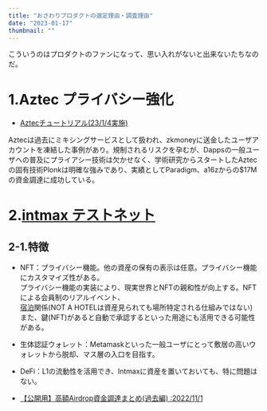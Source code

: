 ```yaml
---
title: "おさわりプロダクトの選定理由・調査理由"
date: "2023-01-17"
thumbnail: ""
---
```

こういうのはプロダクトのファンになって、思い入れがないと出来ないたちなのだ。  


# 1.Aztec プライバシー強化

- [Aztecチュートリアル(23/1/4実施)](https://0xmachblog.com/crypto/aztec/#Aztec)  

Aztecは過去にミキシングサービスとして扱われ、zkmoneyに送金したユーザアカウントを凍結した事例があり。規制されるリスクを孕むが、Dappsの一般ユーザへの普及にプライアシー技術は欠かせなく、学術研究からスタートしたAztecの固有技術Plonkは明確な強みであり、実績としてParadigm、a16zからの$17Mの資金調達に成功している。

# 2.[intmax テストネット](https://twitter.com/harukatarotaro/status/1605124318647590912?s=20&t=Lgf2XfuU9wMmCLlfiYqOaA)　

## 2-1.特徴
- NFT：プライバシー機能。他の資産の保有の表示は任意。プライバシー機能にカスタマイズ性がある。  
プライバシー機能の実装により、現実世界とNFTの親和性が向上する。NFTによる会員制のリアルイベント、  
[宿泊](https://notahotel.com/)関係(NOT A HOTELは資産見られても場所特定される仕組みではない)  
また、鍵(NFT)があると自動で承認するといった用途にも活用できる可能性がある。  
- 生体認証ウォレット：Metamaskといった一般ユーザにとって敷居の高いウォレットから脱却、マス層の入口を目指す。  
- DeFi：L1の流動性を活用でき、Intmaxに資産を置いておいても、特に問題はない。  

- [【公開用】高額Airdrop資金調達まとめ(過去編) :2022/11/1](https://wistful-ballcap-428.notion.site/ba87c5ca9d8d4f6489b7e72238e6097f?v=049d1fc5278a4d379d0a2dd97e2e908e)